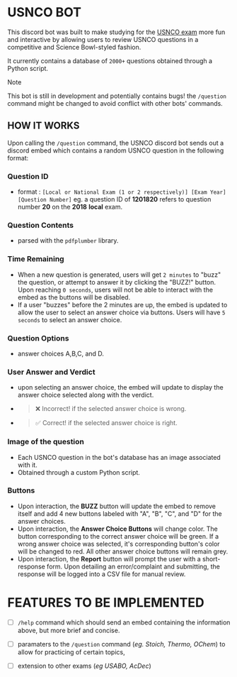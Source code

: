 # USNCO BOT
This discord bot was built to make studying for the [USNCO exam](https://www.acs.org/education/olympiad.html) more fun and interactive
by allowing users to review USNCO questions in a competitive and Science Bowl-styled fashion.

It currently contains a database of `2000+` questions obtained through a Python script.

> [!NOTE]
> This bot is still in development and potentially contains bugs! the `/question` command might be changed to avoid conflict with other bots' commands.

## HOW IT WORKS
Upon calling the `/question` command, the USNCO discord bot sends out a discord embed which contains a random USNCO question in the following format:

### Question ID
+ format : `[Local or National Exam (1 or 2 respectively)] [Exam Year] [Question Number]` eg. a question ID of **1201820** refers to question number
**20** on the **2018** **local** exam.

### Question Contents 
+ parsed with the `pdfplumber` library.

### Time Remaining
+ When a new question is generated, users will get `2 minutes` to "buzz" the question, or attempt to answer it by clicking the "BUZZ!" button. Upon reaching `0 seconds`, users will not
be able to interact with the embed as the buttons will be disabled.
+ If a user "buzzes" before the 2 minutes are up, the embed is updated to allow the user to select an answer choice via buttons. Users will have `5 seconds` to select an answer choice.

### Question Options
+ answer choices A,B,C, and D.

### User Answer and Verdict
+ upon selecting an answer choice, the embed will update to display the answer choice selected along with the verdict.
+ > ❌ Incorrect!
  if the selected answer choice is wrong.
+ > ✅ Correct!
  if the selected answer choice is right.

### Image of the question
+ Each USNCO question in the bot's database has an image associated with it.
+ Obtained through a custom Python script.

### Buttons
+ Upon interaction, the **BUZZ** button will update the embed to remove itself and add 4 new buttons labeled with "A", "B", "C", and "D" for the answer choices.
+ Upon interaction, the **Answer Choice Buttons** will change color. The button corresponding to the correct answer choice will be green. If a wrong answer choice was selected, it's corresponding
button's color will be changed to red. All other answer choice buttons will remain grey.
+ Upon interaction, the **Report** button will prompt the user with a short-response form. Upon detailing an error/complaint and submitting, the response will be logged into a CSV file for manual review.

# FEATURES TO BE IMPLEMENTED
- [ ] `/help` command which should send an embed containing the information above, but more brief and concise.
- [ ] paramaters to the `/question` command (*eg. Stoich, Thermo, OChem*) to allow for practicing of
certain topics,
- [ ] extension to other exams (*eg USABO, AcDec*)

